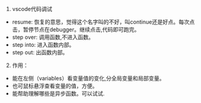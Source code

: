 
<!-- https://zh.javascript.info/debugging-chrome -->

1. vscode代码调试

* resume: 恢复的意思，觉得这个名字叫的不好，叫continue还是好点。每次点击，暂停节点在debugger。继续点击,代码即可跑完。
* step over: 调用函数,不进入函数。
* step into: 进入函数内部。
* step out: 出函数内部。

2. 作用：
* 能在左侧（variables）看变量值的变化,分全局变量和局部变量。
* 也可鼠标悬浮查看变量的值，方便。
* 能帮助理解哪些是异步函数。可以试试.
